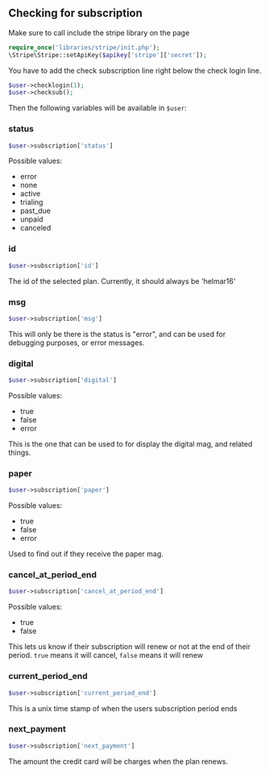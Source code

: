 ## Checking for subscription

Make sure to call include the stripe library on the page
```php
require_once('libraries/stripe/init.php');
\Stripe\Stripe::setApiKey($apikey['stripe']['secret']);
```


You have to add the check subscription line right below the check login line.
```php
$user->checklogin(1);
$user->checksub();
```

Then the following variables will be available in `$user`:

### status
```php
$user->subscription['status']
```
Possible values:

* error
* none
* active
* trialing
* past_due
* unpaid
* canceled

### id

```php
$user->subscription['id']
```
The id of the selected plan. Currently, it should always be 'helmar16'

### msg

```php
$user->subscription['msg']
```
This will only be there is the status is "error", and can be used for debugging purposes, or error messages.

### digital

```php
$user->subscription['digital']
```
Possible values:

* true
* false
* error

This is the one that can be used to for display the digital mag, and related things.

### paper

```php
$user->subscription['paper']
```
Possible values:

* true
* false
* error

Used to find out if they receive the paper mag.

### cancel_at_period_end

```php
$user->subscription['cancel_at_period_end']
```
Possible values:

* true
* false

This lets us know if their subscription will renew or not at the end of their period. `true` means it will cancel, `false` means it will renew

### current_period_end

```php
$user->subscription['current_period_end']
```
This is a unix time stamp of when the users subscription period ends

### next_payment

```php
$user->subscription['next_payment']
```
The amount the credit card will be charges when the plan renews.
